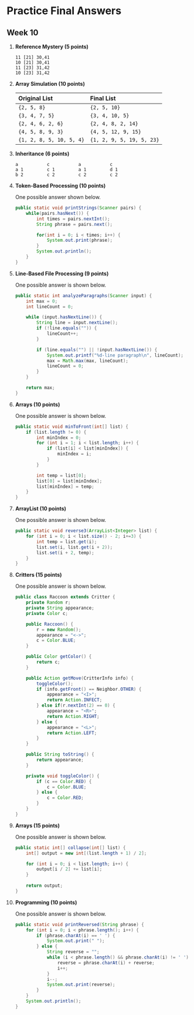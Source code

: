 # Practice Final Answers
## Week 10

1. __Reference Mystery (5 points)__

	```
	11 [21] 30,41
	10 [21] 30,41
	11 [23] 31,42
	10 [23] 31,42
	```

2. __Array Simulation (10 points)__

	| Original List | Final List |
	| :--- | :--- |
	| `{2, 5, 8}` | `{2, 5, 10}` |
	| `{3, 4, 7, 5}` | `{3, 4, 10, 5}` |
	| `{2, 4, 6, 2, 6}` | `{2, 4, 8, 2, 14}` |
	| `{4, 5, 8, 9, 3}` | `{4, 5, 12, 9, 15}` |
	| `{1, 2, 8, 5, 10, 5, 4}` | `{1, 2, 9, 5, 19, 5, 23}` |

3. __Inheritance (6 points)__

	```
	a			c			a			c
	a 1			c 1			a 1			d 1
	b 2			c 2			c 2			c 2
	```

4. __Token-Based Processing (10 points)__

	One possible answer shown below.

	```java
	public static void printStrings(Scanner pairs) {
		while(pairs.hasNext()) {
			int times = pairs.nextInt();
			String phrase = pairs.next();

			for(int i = 0; i < times; i++) {
				System.out.print(phrase);
			}
			System.out.println();
		}
	}
	```

5. __Line-Based File Processing (9 points)__ 

	One possible answer is shown below.

	```java
	public static int analyzeParagraphs(Scanner input) {
		int max = 0;
		int lineCount = 0;

		while (input.hasNextLine()) {
			String line = input.nextLine();
			if (!line.equals("")) {
				lineCount++;
			}

			if (line.equals("") || !input.hasNextLine()) {
				System.out.printf("%d-line paragraph\n", lineCount);
				max = Math.max(max, lineCount);
				lineCount = 0;
			} 
		}

		return max;
	}
	```

6. __Arrays (10 points)__

	One possible answer is shown below.

	```java
	public static void minToFront(int[] list) {
		if (list.length != 0) {
			int minIndex = 0;
			for (int i = 1; i < list.length; i++) {
				if (list[i] < list[minIndex]) {
					minIndex = i;
				}
			}

			int temp = list[0];
			list[0] = list[minIndex];
			list[minIndex] = temp;
		}
	}
	```

7. __ArrayList (10 points)__ 

	One possible answer is shown below.

	```java
	public static void reverse3(ArrayList<Integer> list) {
		for (int i = 0; i < list.size() - 2; i+=3) {
			int temp = list.get(i);
			list.set(i, list.get(i + 2));
			list.set(i + 2, temp);
		}
	}
   ```

8. __Critters (15 points)__ 

	One possible answer is shown below.

	```java
	public class Raccoon extends Critter {
		private Random r;
		private String appearance;
		private Color c;

		public Raccoon() {
			r = new Random();
			appearance = "<->";
			c = Color.BLUE;
		}

		public Color getColor() {
			return c;
		}

		public Action getMove(CritterInfo info) {
			toggleColor();
			if (info.getFront() == Neighbor.OTHER) {
				appearance = "<I>";
				return Action.INFECT;
			} else if(r.nextInt(2) == 0) {
				appearance = "<R>";
				return Action.RIGHT;
			} else {
				appearance = "<L>";
				return Action.LEFT;
			}
		}

		public String toString() {
			return appearance;
		}

		private void toggleColor() {
			if (c == Color.RED) {
				c = Color.BLUE;
			} else {
				c = Color.RED;
			}
		}
	}
	```

9. __Arrays (15 points)__ 

	One possible answer is shown below.

	```java
	public static int[] collapse(int[] list) {      
		int[] output = new int[(list.length + 1) / 2];

		for (int i = 0; i < list.length; i++) {
			output[i / 2] += list[i];
		}
		  
		return output;
	}
	```

10. __Programming (10 points)__ 

	One possible answer is shown below.

	```java
	public static void printReversed(String phrase) {
		for (int i = 0; i < phrase.length(); i++) {
			if (phrase.charAt(i) == ' ') {
				System.out.print(" ");
			} else {
				String reverse = "";
				while (i < phrase.length() && phrase.charAt(i) != ' ') {
					reverse = phrase.charAt(i) + reverse;
					i++;
				}
				i--;
				System.out.print(reverse);
			}
		}
		System.out.println();
	}
	```